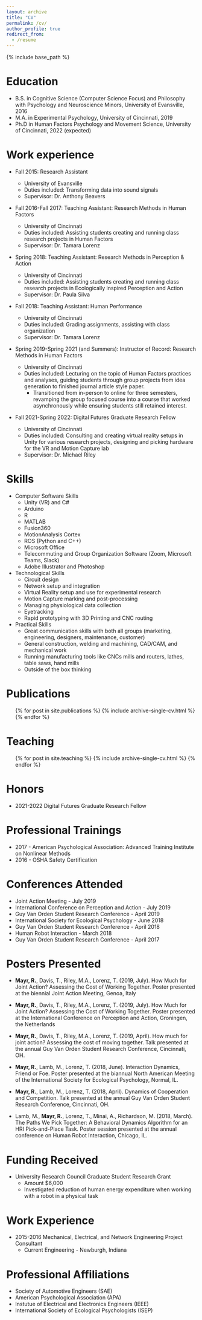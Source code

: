 ```yaml
---
layout: archive
title: "CV"
permalink: /cv/
author_profile: true
redirect_from:
  - /resume
---
```


{% include base_path %}

Education
======
* B.S. in Cognitive Science (Computer Science Focus) and Philosophy with Psychology and Neuroscience Minors, University of Evansville, 2016
* M.A. in Experimental Psychology, University of Cincinnati, 2019
* Ph.D in Human Factors Psychology and Movement Science, University of Cincinnati, 2022 (expected)

Work experience
======
* Fall 2015: Research Assistant
  * University of Evansville
  * Duties included: Transforming data into sound signals
  * Supervisor: Dr. Anthony Beavers

* Fall 2016-Fall 2017: Teaching Assistant: Research Methods in Human Factors
  * University of Cincinnati
  * Duties included: Assisting students creating and running class research projects in Human Factors
  * Supervisor: Dr. Tamara Lorenz

* Spring 2018: Teaching Assistant: Research Methods in Perception & Action
  * University of Cincinnati
  * Duties included: Assisting students creating and running class research projects in Ecologically inspired Perception and Action
  * Supervisor: Dr. Paula Silva

* Fall 2018: Teaching Assistant: Human Performance
  * University of Cincinnati
  * Duties included: Grading assignments, assisting with class organization
  * Supervisor: Dr. Tamara Lorenz

* Spring 2019-Spring 2021 (and Summers): Instructor of Record: Research Methods in Human Factors
  * University of Cincinnati
  * Duties included: Lecturing on the topic of Human Factors practices and analyses, guiding students through group projects from idea generation to finished journal article style paper.
    * Transitioned from in-person to online for three semesters, revamping the group focused course into a course that worked asynchronously while ensuring students still retained interest.

* Fall 2021-Spring 2022: Digital Futures Graduate Research Fellow
  * University of Cincinnati
  * Duties included: Consulting and creating virtual reality setups in Unity for various research projects, designing and picking hardware for the VR and Motion Capture lab 
  * Supervisor: Dr. Michael Riley
  
Skills
======
* Computer Software Skills
  * Unity (VR) and C#
  * Arduino
  * R
  * MATLAB
  * Fusion360
  * MotionAnalysis Cortex
  * ROS (Python and C++)
  * Microsoft Office
  * Telecommuting and Group Organization Software (Zoom, Microsoft Teams, Slack)
  * Adobe Illustrator and Photoshop
* Technological Skills
  * Circuit design
  * Network setup and integration
  * Virtual Reality setup and use for experimental research
  * Motion Capture marking and post-processing
  * Managing physiological data collection
  * Eyetracking
  * Rapid prototyping with 3D Printing and CNC routing
* Practical Skills
  * Great communication skills with both all groups (marketing, engineering, designers, maintenance, customer)
  * General construction, welding and machining, CAD/CAM, and mechanical work
  * Running manufacturing tools like CNCs mills and routers, lathes, table saws, hand mills
  * Outside of the box thinking

Publications
======
  <ul>{% for post in site.publications %}
    {% include archive-single-cv.html %}
  {% endfor %}</ul>

<!-- Talks
======
  <ul>{% for post in site.talks %}
    {% include archive-single-talk-cv.html %}
  {% endfor %}</ul> -->
  
Teaching
======
  <ul>{% for post in site.teaching %}
    {% include archive-single-cv.html %}
  {% endfor %}</ul>

Honors
======
* 2021-2022 Digital Futures Graduate Research Fellow
  
Professional Trainings
======
* 2017 - American Psychological Association: Advanced Training Institute on Nonlinear Methods
* 2016 - OSHA Safety Certification

Conferences Attended
======
* Joint Action Meeting - July 2019
* International Conference on Perception and Action - July 2019
* Guy Van Orden Student Research Conference - April 2019
* International Society for Ecological Psychology - June 2018
* Guy Van Orden Student Research Conference - April 2018
* Human Robot Interaction - March 2018
* Guy Van Orden Student Research Conference - April 2017

Posters Presented
======
* **Mayr, R.**, Davis, T., Riley, M.A., Lorenz, T. (2019, July). How Much for Joint Action? Assessing the Cost of Working Together. Poster presented at the biennial Joint Action Meeting, Genoa, Italy

* **Mayr, R.**, Davis, T., Riley, M.A., Lorenz, T. (2019, July). How Much for Joint Action? Assessing the Cost of Working Together. Poster presented at the International Conference on Perception and Action, Groningen, the Netherlands

* **Mayr, R.**, Davis, T., Riley, M.A., Lorenz, T. (2019, April). How much for joint action? Assessing the cost of moving together. Talk presented at the annual Guy Van Orden Student Research Conference, Cincinnati, OH.

* **Mayr, R.**, Lamb, M., Lorenz, T. (2018, June). Interaction Dynamics, Friend or Foe. Poster presented at the biannual North American Meeting of the International Society for Ecological Psychology, Normal, IL.

* **Mayr, R.**, Lamb, M., Lorenz, T. (2018, April). Dynamics of Cooperation and Competition. Talk presented at the annual Guy Van Orden Student Research Conference, Cincinnati, OH.

* Lamb, M., **Mayr, R.**, Lorenz, T., Minai, A., Richardson, M. (2018, March). The Paths We Pick Together: A Behavioral Dynamics Algorithm for an HRI Pick-and-Place Task. Poster session presented at the annual conference on Human Robot Interaction, Chicago, IL.

Funding Received
======
* University Research Council Graduate Student Research Grant
  * Amount $6,000
  * Investigated reduction of human energy expenditure when working with a robot in a physical task

Work Experience
======
* 2015-2016 Mechanical, Electrical, and Network Engineering Project Consultant
  * Current Engineering - Newburgh, Indiana

Professional Affiliations
======
* Society of Automotive Engineers (SAE)
* American Psychological Association (APA)
* Instutue of Electrical and Electronics Engineers (IEEE)
* International Society of Ecological Psychologists (ISEP)

<!-- Service and leadership
======
*  -->
